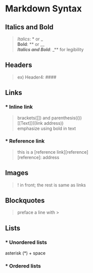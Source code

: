 # Markdown Syntax

## Italics and Bold<br> 
>_Italics_: * or _<br> 
>**Bold**: ** or __<br> 
>**_Italics and Bold_**: _** for legibility<br> 
## Headers<br>
>ex) Header4: ####<br>
## Links<br>
### * Inline link
>brackets([]) and parenthesis(())<br>
>[[Text]]((link address))<br>
>emphasize using bold in text<br>
### * Reference link<br>
>this is a [reference link][reference]<br>
>[reference]: address<br>
## Images<br> 
>! in front; the rest is same as links <br>
## Blockquotes<br>
>preface a line with ><br>
## Lists<br>
### * Unordered lists<br>
asterisk (*) + space<br>
### * Ordered lists<br>
